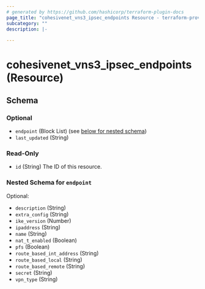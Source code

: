 ```yaml
---
# generated by https://github.com/hashicorp/terraform-plugin-docs
page_title: "cohesivenet_vns3_ipsec_endpoints Resource - terraform-provider-cohesivenet"
subcategory: ""
description: |-
  
---
```


# cohesivenet_vns3_ipsec_endpoints (Resource)





<!-- schema generated by tfplugindocs -->
## Schema

### Optional

- `endpoint` (Block List) (see [below for nested schema](#nestedblock--endpoint))
- `last_updated` (String)

### Read-Only

- `id` (String) The ID of this resource.

<a id="nestedblock--endpoint"></a>
### Nested Schema for `endpoint`

Optional:

- `description` (String)
- `extra_config` (String)
- `ike_version` (Number)
- `ipaddress` (String)
- `name` (String)
- `nat_t_enabled` (Boolean)
- `pfs` (Boolean)
- `route_based_int_address` (String)
- `route_based_local` (String)
- `route_based_remote` (String)
- `secret` (String)
- `vpn_type` (String)


